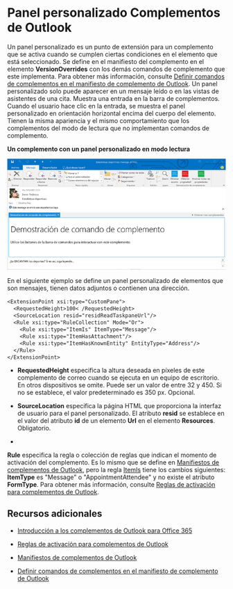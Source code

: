 
# <a name="custom-pane-outlook-add-ins"></a>Panel personalizado Complementos de Outlook

Un panel personalizado es un punto de extensión para un complemento que se activa cuando se cumplen ciertas condiciones en el elemento que está seleccionado. Se define en el manifiesto del complemento en el elemento  **VersionOverrides** con los demás comandos de complemento que este implementa. Para obtener más información, consulte [Definir comandos de complementos en el manifiesto de complemento de Outlook](../outlook/manifests/define-add-in-commands.md). Un panel personalizado solo puede aparecer en un mensaje leído o en las vistas de asistentes de una cita. Muestra una entrada en la barra de complementos. Cuando el usuario hace clic en la entrada, se muestra el panel personalizado en orientación horizontal encima del cuerpo del elemento. Tienen la misma apariencia y el mismo comportamiento que los complementos del modo de lectura que no implementan comandos de complemento.

**Un complemento con un panel personalizado en modo lectura**

![Muestra un panel personalizado en un formulario de lectura de mensajes.](../../images/c585ab0a-6c33-42d0-a20f-5deb8b54f480.png)

En el siguiente ejemplo se define un panel personalizado de elementos que son mensajes, tienen datos adjuntos o contienen una dirección. 



```
<ExtensionPoint xsi:type="CustomPane">
  <RequestedHeight>100< /RequestedHeight> 
  <SourceLocation resid="residReadTaskpaneUrl"/>
  <Rule xsi:type="RuleCollection" Mode="Or">
    <Rule xsi:type="ItemIs" ItemType="Message"/>
    <Rule xsi:type="ItemHasAttachment"/>
    <Rule xsi:type="ItemHasKnownEntity" EntityType="Address"/>
  </Rule>
</ExtensionPoint>
```



-  **RequestedHeight** especifica la altura deseada en píxeles de este complemento de correo cuando se ejecuta en un equipo de escritorio. En otros dispositivos se omite. Puede ser un valor de entre 32 y 450. Si no se establece, el valor predeterminado es 350 px. Opcional.
    
-  **SourceLocation** especifica la página HTML que proporciona la interfaz de usuario para el panel personalizado. El atributo **resid** se establece en el valor del atributo **id** de un elemento **Url** en el elemento **Resources**. Obligatorio.
    
-  

  **Rule** especifica la regla o colección de reglas que indican el momento de activación del complemento. Es lo mismo que se define en [Manifiestos de complementos de Outlook](../outlook/manifests/manifests.md), pero la regla [ItemIs](http://msdn.microsoft.com/en-us/library/f7dac4a3-1574-9671-1eda-47f092390669%28Office.15%29.aspx) tiene los cambios siguientes: **ItemType** es "Message" o "AppointmentAttendee" y no existe el atributo **FormType**. Para obtener más información, consulte [Reglas de activación para complementos de Outlook](../outlook/manifests/activation-rules.md).
    

## <a name="additional-resources"></a>Recursos adicionales



- [Introducción a los complementos de Outlook para Office 365](https://dev.outlook.com/MailAppsGettingStarted)
    
- [Reglas de activación para complementos de Outlook](../outlook/manifests/activation-rules.md)
    
- [Manifiestos de complementos de Outlook](../outlook/manifests/manifests.md)
    
- [Definir comandos de complementos en el manifiesto de complemento de Outlook](../outlook/manifests/define-add-in-commands.md)
    
